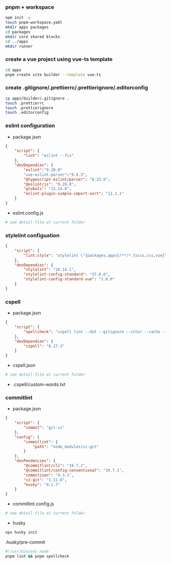 ### pnpm + workspace

```bash
npm init -y
touch pnpm-workspace.yaml
mkdir apps packages
cd packages
mkdir core shared blocks
cd ../apps
mkdir runner
```

### create a vue project using vue-ts template

```bash
cd apps
pnpm create vite builder --template vue-ts
```

### create .gitignore/.prettierrc/.prettierignore/.editorconfig

```bash
cp apps/builder/.gitignore .
touch .prettierrc
touch .prettierignore
touch .editorconfig
```

### eslint configuration

- package.json

```json
{
    "script": {
        "lint": "eslint --fix"
    },
    "devDependies": {
        "eslint":"9.20.0"
        "vue-eslint-parser":"9.4.3",
        "@typescript-eslint/parser": "8.23.0",
        "@eslint/js": "9.20.0",
        "globals": "15.14.0",
        "eslint-plugin-simple-import-sort": "12.1.1"
    }
}
```

- eslint.config.js

```bash
# see detail file at current folder

```

### stylelint configuation

```json
{
    "script": {
        "lint:style": "stylelint \"{packages,apps}/**/*.{scss,css,vue}\" --fix"
    },
    "devDependies": {
        "stylelint": "16.14.1",
        "stylelint-config-standard": "37.0.0",
        "stylelint-config-standard-vue": "1.0.0"
    }
}
```

### cspell

- package.json

```json
{
    "script": {
        "spellcheck": "cspell lint --dot --gitignore --color --cache --show-suggestions \"(packages|apps)/**/*.@(html|js|cjs|mjs|ts|tsx|css|scss|md|vue)\""
    },
    "devDependies": {
        "cspell": "8.17.3"
    }
}
```

- cspell.json

```bash
# see detail file at current folder
```

- .cspell/custom-words.txt

### commitlint

- package.json

```json
{
    "script": {
        "commit": "git-cz"
    },
    "config": {
        "commitlint": {
            "path": "node_modules/cz-git"
        }
    },
    "devPendencies": {
        "@commitlint/cli": "19.7.1",
        "@commitlint/config-conventional": "19.7.1",
        "commitizen": "4.3.1",
        "cz-git": "1.11.0",
        "husky": "9.1.7"
    }
}
```

- commitlint.config.js

```bash
# see detail file at current folder
```

- husky

```bash
npx husky init
```

.husky/pre-commit

```bash
#!/usr/bin/env node
pnpm lint && pnpm spellcheck
```

